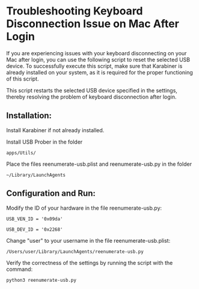 # Troubleshooting Keyboard Disconnection Issue on Mac After Login

If you are experiencing issues with your keyboard disconnecting on your Mac after login, you can use the following
script to reset the selected USB device. To successfully execute this script, make sure that Karabiner is already
installed on your system, as it is required for the proper functioning of this script.

This script restarts the selected USB device specified in the settings, thereby resolving the problem of keyboard
disconnection after login.

## Installation:

Install Karabiner if not already installed.

Install USB Prober in the folder

```apps/Utils/```

Place the files reenumerate-usb.plist and reenumerate-usb.py in the folder

```~/Library/LaunchAgents```

## Configuration and Run:

Modify the ID of your hardware in the file reenumerate-usb.py:

```USB_VEN_ID = '0x09da'```

```USB_DEV_ID = '0x2268'```

Change "user" to your username in the file reenumerate-usb.plist:

```/Users/user/Library/LaunchAgents/reenumerate-usb.py```

Verify the correctness of the settings by running the script with the command:

```python3 reenumerate-usb.py```